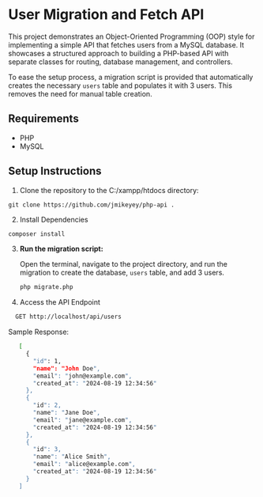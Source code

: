 # User Migration and Fetch API

This project demonstrates an Object-Oriented Programming (OOP) style for implementing a simple API that fetches users from a MySQL database. It showcases a structured approach to building a PHP-based API with separate classes for routing, database management, and controllers.

To ease the setup process, a migration script is provided that automatically creates the necessary `users` table and populates it with 3 users. This removes the need for manual table creation.

## Requirements

- PHP
- MySQL

## Setup Instructions

1. Clone the repository to the C:/xampp/htdocs directory:
```
git clone https://github.com/jmikeyey/php-api .
```

2. Install Dependencies

```bash
composer install
```

3. **Run the migration script:**

   Open the terminal, navigate to the project directory, and run the migration to create the database, `users` table, and add 3 users.

   ```bash
   php migrate.php

   ```

4. Access the API Endpoint

```bash
  GET http://localhost/api/users
```

Sample Response:
```bash
   [
     {
       "id": 1,
       "name": "John Doe",
       "email": "john@example.com",
       "created_at": "2024-08-19 12:34:56"
     },
     {
       "id": 2,
       "name": "Jane Doe",
       "email": "jane@example.com",
       "created_at": "2024-08-19 12:34:56"
     },
     {
       "id": 3,
       "name": "Alice Smith",
       "email": "alice@example.com",
       "created_at": "2024-08-19 12:34:56"
     }
   ]
```
